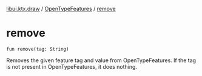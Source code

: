 [libui.ktx.draw](../README.md) / [OpenTypeFeatures](README.md) / [remove](remove.md)

# remove

`fun remove(tag: String)`

Removes the given feature tag and value from OpenTypeFeatures. If the tag is not present in OpenTypeFeatures, it does nothing.
